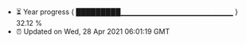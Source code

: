 - ⏳ Year progress { █████████▁▁▁▁▁▁▁▁▁▁▁▁▁▁▁▁▁▁▁▁▁ } 32.12 %
- ⏰ Updated on Wed, 28 Apr 2021 06:01:19 GMT

